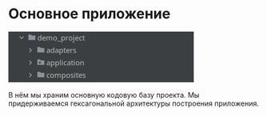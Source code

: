 # Основное приложение
![image](../../../media/backend/demo_project.png)

В нём мы храним основную кодовую базу проекта. 
Мы придерживаемся гексагональной архитектуры построения приложения.
